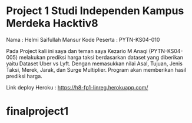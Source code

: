# Project 1 Studi Independen Kampus Merdeka Hacktiv8

Nama : Helmi Saifullah Mansur
Kode Peserta : PYTN-KS04-010

Pada Project kali ini saya dan teman saya Kezario M Anaqi (PYTN-KS04-005) melakukan prediksi harga taksi berdasarkan dataset yang diberikan yaitu Dataset Uber vs Lyft. Dengan memasukkan nilai Asal, Tujuan, Jenis Taksi, Merek, Jarak, dan Surge Multiplier. Program akan memberikan hasil prediksi harga.

Link deploy Heroku : https://h8-fp1-linreg.herokuapp.com/
# finalproject1

